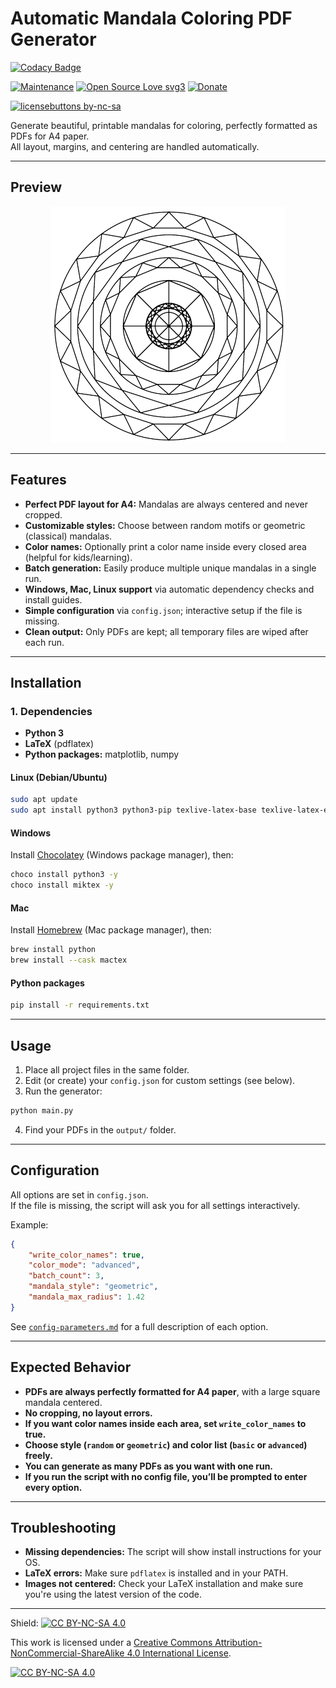 # Automatic Mandala Coloring PDF Generator

[![Codacy Badge](https://app.codacy.com/project/badge/Grade/6665a99c29b14b87bddd3ac553c13bf9)](https://app.codacy.com/gh/R0mb0/Mandala_coloring_PDF_generator/dashboard?utm_source=gh&utm_medium=referral&utm_content=&utm_campaign=Badge_grade)

[![Maintenance](https://img.shields.io/badge/Maintained%3F-yes-green.svg)](https://github.com/R0mb0/Batch_PDF_OCR_Processor)
[![Open Source Love svg3](https://badges.frapsoft.com/os/v3/open-source.svg?v=103)](https://github.com/R0mb0/Batch_PDF_OCR_Processor)
[![Donate](https://img.shields.io/badge/PayPal-Donate%20to%20Author-blue.svg)](http://paypal.me/R0mb0)

[![licensebuttons by-nc-sa](https://licensebuttons.net/l/by-nc-sa/3.0/88x31.png)](https://creativecommons.org/licenses/by-nc-sa/4.0)

Generate beautiful, printable mandalas for coloring, perfectly formatted as PDFs for A4 paper.  
All layout, margins, and centering are handled automatically.

---

## Preview

<div align="center">

[![preview](https://github.com/R0mb0/Mandala_coloring_PDF_generator/blob/main/ReadMe_Imgs/Mandala.png)](https://github.com/R0mb0/Mandala_coloring_PDF_generator/tree/main/Example_images)

</div>

---

## Features

- **Perfect PDF layout for A4:** Mandalas are always centered and never cropped.
- **Customizable styles:** Choose between random motifs or geometric (classical) mandalas.
- **Color names:** Optionally print a color name inside every closed area (helpful for kids/learning).
- **Batch generation:** Easily produce multiple unique mandalas in a single run.
- **Windows, Mac, Linux support** via automatic dependency checks and install guides.
- **Simple configuration** via `config.json`; interactive setup if the file is missing.
- **Clean output:** Only PDFs are kept; all temporary files are wiped after each run.

---

## Installation

### 1. Dependencies

- **Python 3**
- **LaTeX** (pdflatex)
- **Python packages:** matplotlib, numpy

#### Linux (Debian/Ubuntu)

```sh
sudo apt update
sudo apt install python3 python3-pip texlive-latex-base texlive-latex-extra -y
```

#### Windows

Install [Chocolatey](https://chocolatey.org/install) (Windows package manager), then:

```sh
choco install python3 -y
choco install miktex -y
```

#### Mac

Install [Homebrew](https://brew.sh/) (Mac package manager), then:

```sh
brew install python
brew install --cask mactex
```

#### Python packages

```sh
pip install -r requirements.txt
```

---

## Usage

1. Place all project files in the same folder.
2. Edit (or create) your `config.json` for custom settings (see below).
3. Run the generator:

```sh
python main.py
```

4. Find your PDFs in the `output/` folder.

---

## Configuration

All options are set in `config.json`.  
If the file is missing, the script will ask you for all settings interactively.

Example:

```json
{
    "write_color_names": true,
    "color_mode": "advanced",
    "batch_count": 3,
    "mandala_style": "geometric",
    "mandala_max_radius": 1.42
}
```

See [`config-parameters.md`](config-parameters.md) for a full description of each option.

---

## Expected Behavior

- **PDFs are always perfectly formatted for A4 paper**, with a large square mandala centered.
- **No cropping, no layout errors.**
- **If you want color names inside each area, set `write_color_names` to true.**
- **Choose style (`random` or `geometric`) and color list (`basic` or `advanced`) freely.**
- **You can generate as many PDFs as you want with one run.**
- **If you run the script with no config file, you’ll be prompted to enter every option.**

---

## Troubleshooting

- **Missing dependencies:** The script will show install instructions for your OS.
- **LaTeX errors:** Make sure `pdflatex` is installed and in your PATH.
- **Images not centered:** Check your LaTeX installation and make sure you're using the latest version of the code.

---

Shield: [![CC BY-NC-SA 4.0][cc-by-nc-sa-shield]][cc-by-nc-sa]

This work is licensed under a
[Creative Commons Attribution-NonCommercial-ShareAlike 4.0 International License][cc-by-nc-sa].

[![CC BY-NC-SA 4.0][cc-by-nc-sa-image]][cc-by-nc-sa]

[cc-by-nc-sa]: http://creativecommons.org/licenses/by-nc-sa/4.0/
[cc-by-nc-sa-image]: https://licensebuttons.net/l/by-nc-sa/4.0/88x31.png
[cc-by-nc-sa-shield]: https://img.shields.io/badge/License-CC%20BY--NC--SA%204.0-lightgrey.svg
